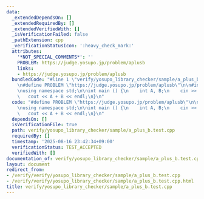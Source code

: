 ```yaml
---
data:
  _extendedDependsOn: []
  _extendedRequiredBy: []
  _extendedVerifiedWith: []
  _isVerificationFailed: false
  _pathExtension: cpp
  _verificationStatusIcon: ':heavy_check_mark:'
  attributes:
    '*NOT_SPECIAL_COMMENTS*': ''
    PROBLEM: https://judge.yosupo.jp/problem/aplusb
    links:
    - https://judge.yosupo.jp/problem/aplusb
  bundledCode: "#line 1 \"verify/yosupo_library_checker/sample/a_plus_b.test.cpp\"\
    \n#define PROBLEM \"https://judge.yosupo.jp/problem/aplusb\"\n\n#include<bits/stdc++.h>\n\
    \nusing namespace std;\n\nint main () {\n    int A, B;\n    cin >> A >> B;\n \
    \   cout << A + B << endl;\n}\n"
  code: "#define PROBLEM \"https://judge.yosupo.jp/problem/aplusb\"\n\n#include<bits/stdc++.h>\n\
    \nusing namespace std;\n\nint main () {\n    int A, B;\n    cin >> A >> B;\n \
    \   cout << A + B << endl;\n}\n"
  dependsOn: []
  isVerificationFile: true
  path: verify/yosupo_library_checker/sample/a_plus_b.test.cpp
  requiredBy: []
  timestamp: '2025-08-16 23:42:34+09:00'
  verificationStatus: TEST_ACCEPTED
  verifiedWith: []
documentation_of: verify/yosupo_library_checker/sample/a_plus_b.test.cpp
layout: document
redirect_from:
- /verify/verify/yosupo_library_checker/sample/a_plus_b.test.cpp
- /verify/verify/yosupo_library_checker/sample/a_plus_b.test.cpp.html
title: verify/yosupo_library_checker/sample/a_plus_b.test.cpp
---
```

